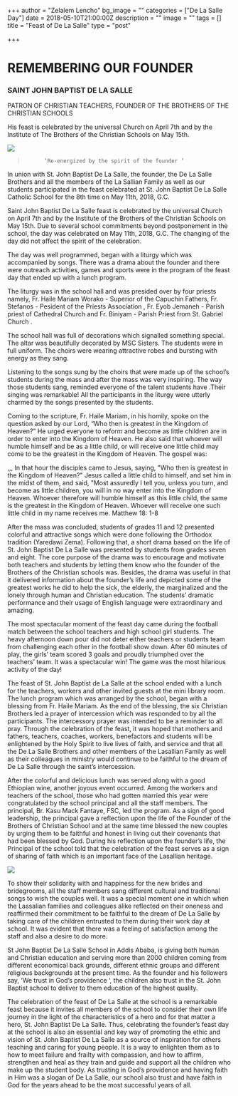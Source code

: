 +++
author = "Zelalem Lencho"
bg_image = ""
categories = ["De La Salle Day"]
date = 2018-05-10T21:00:00Z
description = ""
image = ""
tags = []
title = "Feast of De La Salle"
type = "post"

+++
# REMEMBERING OUR FOUNDER

### SAINT JOHN BAPTIST DE LA SALLE      

PATRON OF CHRISTIAN TEACHERS, FOUNDER OF THE BROTHERS OF THE CHRISTIAN SCHOOLS 

His feast is celebrated by the universal Church on April 7th and by the Institute of The Brothers of the Christian Schools on May 15th.

![](/images/dlsp.jpg)

>           ‘Re-energized by the spirit of the founder ’

In union with St. John Baptist De La Salle, the founder, the De La Salle Brothers and all the members of the La Sallian Family as well as our students participated in the feast celebrated at St. John Baptist De La Salle Catholic   School for the 8th time on May 11th, 2018, G.C.

Saint John Baptist De La Salle   feast is celebrated by the universal Church on April 7th and by the Institute of the Brothers of the Christian Schools on May 15th. Due to several school commitments   beyond postponement in the school, the day was celebrated on May 11th, 2018, G.C. The changing of the day did not affect the spirit of the celebration. 

The day was well programmed, began with a liturgy which was accompanied by songs. There was a drama about the founder and there were outreach activities, games and sports were in the program of the feast day that ended up with a lunch program.  

The liturgy was in  the school hall and was presided over by four priests  namely,  Fr. Haile Mariam Worako - Superior of the Capuchin Fathers, Fr. Stefanos - Pesident of  the Priests Association , Fr. Eyob  Jemaneh - Parish priest of Cathedral Church   and  Fr. Biniyam - Parish Priest from  St. Gabriel Church  . 

 The school hall was full of decorations which signalled something special. The altar was beautifully decorated by MSC Sisters. The students were in full uniform. The choirs were wearing attractive robes and bursting with energy as they sang. 

  Listening to the songs sung by the choirs that were made up of the school’s students   during the mass and after the mass was very inspiring. The way those students sang, reminded everyone of the talent students have .Their singing was remarkable!  All the participants in the liturgy were utterly charmed by the songs   presented by the students.  

 Coming to the scripture, Fr. Haile Mariam, in his homily, spoke on the question asked by our Lord, “Who then is greatest in the Kingdom of Heaven?”  He urged everyone to reform and become as little children are in order to enter into the Kingdom of Heaven. He also said that whoever will humble himself and be as a little child, or will receive one little child may come to be the greatest in the Kingdom of Heaven. The gospel was: 

   ,,, In that hour the disciples came to Jesus, saying, "Who then is greatest in the Kingdom of Heaven?" Jesus called a little child to himself, and set him in the midst of them, and said, "Most assuredly I tell you, unless you turn, and become as little children, you will in no way enter into the Kingdom of Heaven. Whoever therefore will humble himself as this little child, the same is the greatest in the Kingdom of Heaven. Whoever will receive one such little child in my name receives me.              Matthew 18: 1-8 

 After the mass was concluded, students of grades 11 and 12 presented colorful and attractive songs which were done following the Orthodox tradition (Yaredawi Zema).  Following that, a short drama based on the life of St. John Baptist De La Salle was presented by students from grades seven and eight. The core purpose of the drama was to encourage and motivate both teachers and students by letting them know who the founder of the Brothers of the Christian schools was. Besides, the drama was useful in that it delivered information about the founder’s life   and depicted some of the greatest works he did to help the sick, the elderly, the marginalized and the lonely through human and Christian education. The students’ dramatic performance and their usage of English language were extraordinary and amazing. 

The most spectacular moment of the feast day came during the football match between the school teachers and high school girl students. The heavy afternoon down pour did not deter either teachers or students team from challenging each other in the football show down.  After 60 minutes of play, the girls’ team scored 3 goals and proudly triumphed over the teachers’ team.  It was a spectacular win! The game was the most hilarious activity of the day!

The feast of St. John Baptist de La Salle at the school ended with a lunch for the teachers, workers and other invited guests at the mini library room.  The lunch program which was arranged by the school, began with a blessing from Fr. Haile Mariam.   As the end of the blessing, the six Christian Brothers led a prayer of intercession which was responded to by all the participants. The intercessory prayer   was intended to be a reminder to all pray.  Through the celebration of the feast, it was hoped that mothers and fathers, teachers, coaches, workers, benefactors and students will be enlightened by the Holy Spirit to live lives of faith, and service and that all the De La Salle Brothers and other members of the Lasallian Family as well as their colleagues in ministry would continue to be faithful to the dream of De La Salle through the saint’s intercession. 

  After the colorful and delicious lunch was served along with a good Ethiopian wine, another joyous event occurred.  Among the workers and teachers of the school, those who had gotten married this year were congratulated by the school principal and all the staff members. The principal, Br. Kasu Mack Fantaye, FSC, led the program. As a sign of good leadership, the principal gave a reflection upon the life of the Founder of the Brothers of Christian School and at the same time blessed the new couples by urging them to be faithful and honest in living out their covenants that had been blessed by God.  During his reflection upon the founder’s life, the Principal of the school told   that the celebration of the feast serves as a sign of sharing of faith which is an important face of the Lasallian heritage. 

![](/images/lasalle.png)

 To show their solidarity with and happiness for the new brides and bridegrooms, all the staff members sang different cultural and traditional songs to wish the couples well. It was a special moment one in which when the Lassalian families and colleagues  alike reflected on  their oneness and  reaffirmed their  commitment to be faithful to the dream of De La Salle by taking care of the children entrusted to them during their work day at school.  It was evident that there was a feeling of satisfaction among the staff and also a desire to do more. 

 St John Baptist De La Salle School in Addis Ababa, is giving both human and Christian education and serving more than 2000 children coming from different economical back grounds, different ethnic groups and different religious backgrounds at the present time.  As the founder and his followers say, ‘We trust in God’s providence ‘, the children also trust in the St. John Baptist school to deliver to them education of the highest quality.

 The celebration of the feast of De La Salle at the school is a remarkable feast because it invites all members of the school to consider their own life journey in the light of the characteristics of a hero and for that matter a hero, St. John Baptist De La Salle.  Thus, celebrating the founder’s feast day at the school is also an essential and key way of promoting the ethic and vision of St. John Baptist De La Salle as a source of inspiration for others teaching and caring for young people. It is a way to enlighten them as to how to meet failure and frailty with compassion, and how to affirm, strengthen and heal as they train and guide and support all the children who make up the student body. As trusting in God’s providence and having faith in Him  was a slogan of  De La Salle, our school also trust and have faith in God for the years ahead  to be the most successful  years of all.